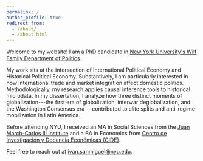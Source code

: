 ```yaml
---
permalink: /
author_profile: true
redirect_from: 
  - /about/
  - /about.html
---
```


Welcome to my website! I am a PhD candidate in [New York University's Wilf Family Department of Politics](https://as.nyu.edu/departments/politics.html).

My work sits at the intersection of International Political Economy and Historical Political Economy. Substantively, I am particularly interested in how international trade and market integration affect domestic politics. Methodologically, my research applies causal inference tools to historical microdata. In my dissertation, I analyze how three distinct moments of globalization---the first era of globalization, interwar deglobalization, and the Washington Consensus era---contributed to elite splits and anti-regime mobilization in Latin America. 

Before attending NYU, I received an MA in Social Sciences from the [Juan March-Carlos III Institute](https://ic3jm.es/en/) and a BA in Economics from [Centro de Investigación y Docencia Económicas (CIDE)](https://www.cide.edu/). 

Feel free to reach out at [ivan.sanmiguel@nyu.edu](mailto:ivan.sanmiguel@nyu.edu).

